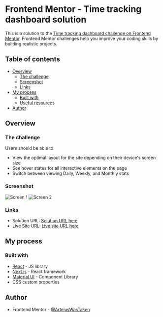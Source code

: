 # Frontend Mentor - Time tracking dashboard solution

This is a solution to the [Time tracking dashboard challenge on Frontend Mentor](https://www.frontendmentor.io/challenges/time-tracking-dashboard-UIQ7167Jw). Frontend Mentor challenges help you improve your coding skills by building realistic projects.

## Table of contents

- [Overview](#overview)
  - [The challenge](#the-challenge)
  - [Screenshot](#screenshot)
  - [Links](#links)
- [My process](#my-process)
  - [Built with](#built-with)
  - [Useful resources](#useful-resources)
- [Author](#author)

## Overview

### The challenge

Users should be able to:

- View the optimal layout for the site depending on their device's screen size
- See hover states for all interactive elements on the page
- Switch between viewing Daily, Weekly, and Monthly stats

### Screenshot

![Screen 1](./screenshot1.jpg)
![Screen 2](./screenshot2.jpg)

### Links

- Solution URL: [Solution URL here](https://github.com/ArteiusWorkshop/FM-faq-accordion-card)
- Live Site URL: [Live site URL here](https://fm-faq-accordion-card-eosin.vercel.app/)

## My process

### Built with

- [React](https://reactjs.org/) - JS library
- [Next.js](https://nextjs.org/) - React framework
- [Material UI](https://mui.com/) - Component Library
- CSS custom properties

## Author

- Frontend Mentor - [@ArteiusWasTaken](https://www.frontendmentor.io/profile/ArteiusWasTaken)
